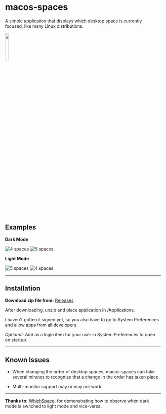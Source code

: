 # macos-spaces

A simple application that displays which desktop space is currently focused, like many Linux distributions.

<img src="https://i.imgur.com/MiGPKzB.jpg" width=15% height=15%></img>

## Examples

<b>Dark Mode</b>

![4 spaces](https://i.imgur.com/WyFOPoa.png)
![5 spaces](https://i.imgur.com/ZMwdHKs.png)

<b>Light Mode</b>

![5 spaces](https://i.imgur.com/g08uqmA.png)
![4 spaces](https://i.imgur.com/VMfiuKs.png)


***

## Installation

<b>Download zip file from:</b> [Releases](https://github.com/collinmurch/macos-spaces/releases/tag/1.0)

After downloading, unzip and place application in /Applications.

I haven't gotten it signed yet, so you also have to go to System Preferences and allow apps from all developers.

_Optional:_ Add as a login item for your user in System Preferences to open on startup.

***

## Known Issues

* When changing the order of desktop spaces, macos-spaces can take several minutes to recognize that a change in the order has taken place

* Multi-monitor support may or may not work

***

<b>Thanks to:</b> [WhichSpace](https://github.com/gechr/WhichSpace), for demonstrating how to observe when dark mode is switched to light mode and vice-versa.